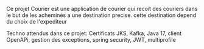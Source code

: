 Ce projet Courier est une application de courier qui recoit des couriers dans le but de les acheminés a une destination precise.
cette destination depend du choix de l'expediteur



Techno attendus dans ce projet:
Certificats JKS,
Kafka,
Java 17,
client OpenAPi,
gestion des exceptions,
spring security,
JWT,
multiprofile